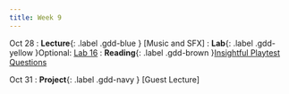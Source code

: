 ```yaml
---
title: Week 9
---
```


Oct 28
: **Lecture**{: .label .gdd-blue } [Music and SFX]
: **Lab**{: .label .gdd-yellow }Optional: [Lab 16]
: **Reading**{: .label .gdd-brown }[Insightful Playtest Questions]

Oct 31
: **Project**{: .label .gdd-navy } [Guest Lecture]

[Lab 16]: ./../pages/labs/lab16/lab16

[Insightful Playtest Questions]: https://www.gamedeveloper.com/business/10-insightful-playtest-questions  

[Milestone 1: MVP Playtest]: ../pages/projects/project3/project3

[Tutorial Design]: https://docs.google.com/presentation/d/1oXW0eMqDaVZNduOEO6z2An1qa1vvtlTfycD8GpSddHg/edit?usp=sharing